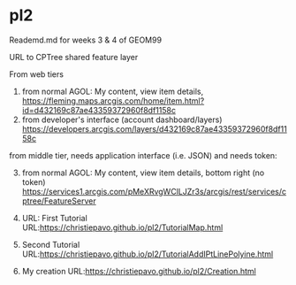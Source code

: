 # pl2
Reademd.md for weeks 3 & 4 of GEOM99

URL to CPTree shared feature layer

From web tiers
1) from normal AGOL: My content, view item details, https://fleming.maps.arcgis.com/home/item.html?id=d432169c87ae43359372960f8df1158c
2) from developer's interface (account dashboard/layers) https://developers.arcgis.com/layers/d432169c87ae43359372960f8df1158c

from middle tier, needs application interface (i.e. JSON) and needs token:

3) from normal AGOL: My content, view item details, bottom right (no token) https://services1.arcgis.com/pMeXRvgWClLJZr3s/arcgis/rest/services/cptree/FeatureServer


4) URL: First Tutorial
URL:https://christiepavo.github.io/pl2/TutorialMap.html

5) Second Tutorial
URL:https://christiepavo.github.io/pl2/TutorialAddIPtLinePolyine.html

6) My creation
URL:https://christiepavo.github.io/pl2/Creation.html
 

